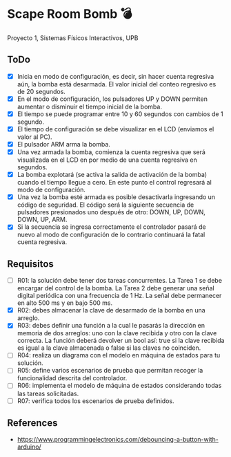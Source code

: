 # Scape Room Bomb 💣
Proyecto 1, Sistemas Físicos Interactivos, UPB

## ToDo
- [x] Inicia en modo de configuración, es decir, sin hacer cuenta regresiva aún, la bomba está desarmada. El valor inicial del conteo regresivo es de 20 segundos.
- [x]  En el modo de configuración, los pulsadores UP y DOWN permiten aumentar o disminuir el tiempo inicial de la bomba.
- [x]  El tiempo se puede programar entre 10 y 60 segundos con cambios de 1 segundo.
- [x]  El tiempo de configuración se debe visualizar en el LCD (enviamos el valor al PC).
- [x]  El pulsador ARM arma la bomba.
- [x]  Una vez armada la bomba, comienza la cuenta regresiva que será visualizada en el LCD en por medio de una cuenta regresiva en segundos.
- [x]  La bomba explotará (se activa la salida de activación de la bomba) cuando el tiempo llegue a cero. En este punto el control regresará al modo de configuración.
- [x]  Una vez la bomba esté armada es posible desactivarla ingresando un código de seguridad. El código será la siguiente secuencia de pulsadores presionados uno después de otro: DOWN, UP, DOWN, DOWN, UP, ARM.
- [x]  Si la secuencia se ingresa correctamente el controlador pasará de nuevo al modo de configuración de lo contrario continuará la fatal cuenta regresiva.

## Requisitos
- [ ] R01: la solución debe tener dos tareas concurrentes. La Tarea 1 se debe encargar del control de la bomba. La Tarea 2 debe generar una señal digital periódica con una frecuencia de 1 Hz. La señal debe permanecer en alto 500 ms y en bajo 500 ms.
- [x] R02: debes almacenar la clave de desarmado de la bomba en una arreglo.
- [x] R03: debes definir una función a la cual le pasarás la dirección en memoria de dos arreglos: uno con la clave recibida y otro con la clave correcta. La función deberá devolver un bool así: true si la clave recibida es igual a la clave almacenada o false si las claves no coinciden.
- [ ] R04: realiza un diagrama con el modelo en máquina de estados para tu solución.
- [ ] R05: define varios escenarios de prueba que permitan recoger la funcionalidad descrita del controlador.
- [ ] R06: implementa el modelo de máquina de estados considerando todas las tareas solicitadas.
- [ ] R07: verifica todos los escenarios de prueba definidos.

## References
- https://www.programmingelectronics.com/debouncing-a-button-with-arduino/
